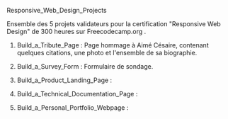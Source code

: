 Responsive_Web_Design_Projects

Ensemble des 5 projets validateurs pour la certification "Responsive Web Design" de 300 heures sur Freecodecamp.org .

1. Build_a_Tribute_Page : Page hommage à Aimé Césaire, contenant quelques citations, une photo et l'ensemble de sa biographie.

2. Build_a_Survey_Form : Formulaire de sondage.

3. Build_a_Product_Landing_Page :

4. Build_a_Technical_Documentation_Page :

5. Build_a_Personal_Portfolio_Webpage :
